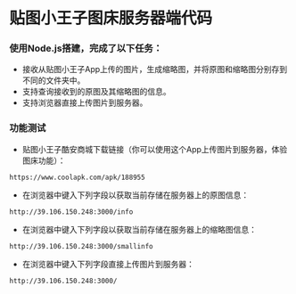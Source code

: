 # 贴图小王子图床服务器端代码
### 使用Node.js搭建，完成了以下任务：
- 接收从贴图小王子App上传的图片，生成缩略图，并将原图和缩略图分别存到不同的文件夹中。
- 支持查询接收到的原图及其缩略图的信息。
- 支持浏览器直接上传图片到服务器。
### 功能测试
- 贴图小王子酷安商城下载链接（你可以使用这个App上传图片到服务器，体验图床功能）：
```
https://www.coolapk.com/apk/188955
```
- 在浏览器中键入下列字段以获取当前存储在服务器上的原图信息：
```
http://39.106.150.248:3000/info
```
- 在浏览器中键入下列字段以获取当前存储在服务器上的缩略图信息：
```
http://39.106.150.248:3000/smallinfo
```
- 在浏览器中键入下列字段直接上传图片到服务器：
```
http://39.106.150.248:3000/
```

